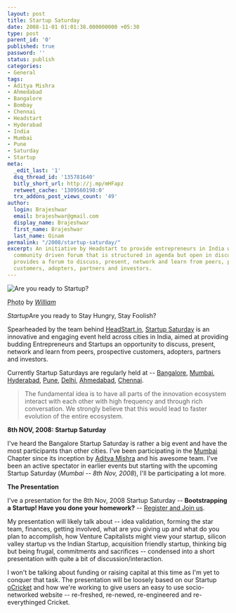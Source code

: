 ```yaml
---
layout: post
title: Startup Saturday
date: 2008-11-01 01:01:38.000000000 +05:30
type: post
parent_id: '0'
published: true
password: ''
status: publish
categories:
- General
tags:
- Aditya Mishra
- Ahmedabad
- Bangalore
- Bombay
- Chennai
- Headstart
- Hyderabad
- India
- Mumbai
- Pune
- Saturday
- Startup
meta:
  _edit_last: '1'
  dsq_thread_id: '135781640'
  bitly_short_url: http://j.mp/mHFapz
  retweet_cache: '1309560198:0'
  trx_addons_post_views_count: '49'
author:
  login: Brajeshwar
  email: brajeshwar@gmail.com
  display_name: Brajeshwar
  first_name: Brajeshwar
  last_name: Oinam
permalink: "/2008/startup-saturday/"
excerpt: An initiative by Headstart to provide entrepreneurs in India with a monthly
  community driven forum that is structured in agenda but open in discussions. It
  provides a forum to discuss, present, network and learn from peers, prospective
  customers, adopters, partners and investors.
---
```

<div class="figure"><img src="/static/2008/11/startup-ready.jpg" alt="Are you ready to Startup?" />
<p class="credit"><abbr class="type" title="Photograph">Photo</abbr> by <cite><a href="http://flickr.com/photos/williamli1983/258377108/">William</a></cite></p>
<p class="caption"><em class="title">Startup</em>Are you ready to Stay Hungry, Stay Foolish?</p>
</div>

<p>Spearheaded by the team behind <a href="http://headstart.in/">HeadStart.in</a>, <a href="http://startupsaturday.in/">Startup Saturday</a> is an innovative and engaging event held across cities in India, aimed at providing budding Entrepreneurs and Startups an opportunity to discuss, present, network and learn from peers, prospective customers, adopters, partners and investors.</p>
<p>Currently Startup Saturdays are regularly held at -- <a href="http://bangalore.startupsaturday.in/">Bangalore</a>, <a href="http://mumbai.startupsaturday.in/">Mumbai</a>, <a href="http://hyderabad.startupsaturday.in/">Hyderabad</a>, <a href="http://pune.startupsaturday.in/">Pune</a>, <a href="http://delhi.startupsaturday.in/">Delhi</a>, <a href="http://ahmedabad.startupsaturday.in/">Ahmedabad</a>, <a href="http://chennai.startupsaturday.in/">Chennai</a>.</p>
<blockquote><p>The fundamental idea is to have all parts of the innovation ecosystem interact with each other with high frequency and through rich conversation. We strongly believe that this would lead to faster evolution of the entire ecosystem.</p></blockquote>
<p><strong>8th NOV, 2008: Startup Saturday</strong></p>
<p>I've heard the Bangalore Startup Saturday is rather a big event and have the most participants than other cities. I've been participating in the <a href="http://mumbai.startupsaturday.in/">Mumbai</a> Chapter since its inception by <a href="http://twitter.com/adityamishra">Aditya Mishra</a> and his awesome team. I've been an active spectator in earlier events but starting with the upcoming Startup Saturday (<em>Mumbai -- 8th Nov, 2008</em>), I'll be participating a lot more.</p>
<p><strong>The Presentation</strong></p>
<p>I've a presentation for the 8th Nov, 2008 Startup Saturday -- <strong>Bootstrapping a Startup! Have you done your homework?</strong> -- <a href="http://mumbai.startupsaturday.in/">Register and Join us</a>.</p>
<p>My presentation will likely talk about -- idea validation, forming the star team, finances, getting involved, what are you giving up and what do you plan to accomplish, how Venture Capitalists might view your startup, silicon valley startup vs the Indian Startup, acquisition friendly startup, thinking big but being frugal, commitments and sacrifices -- condensed into a short presentation with quite a bit of discussion/interaction.</p>
<p>I won't be talking about funding or raising capital at this time as I'm yet to conquer that task. The presentation will be loosely based on our Startup <a href="http://ocricket.com/">oCricket</a> and how we're working to give users an easy to use socio-networked website -- re-freshed, re-newed, re-engineered and re-everythinged Cricket.</p>
